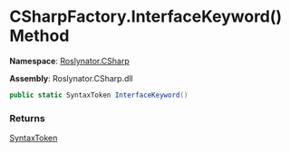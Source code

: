 # CSharpFactory\.InterfaceKeyword\(\) Method

**Namespace**: [Roslynator.CSharp](../../README.md)

**Assembly**: Roslynator\.CSharp\.dll

```csharp
public static SyntaxToken InterfaceKeyword()
```

### Returns

[SyntaxToken](https://docs.microsoft.com/en-us/dotnet/api/microsoft.codeanalysis.syntaxtoken)

